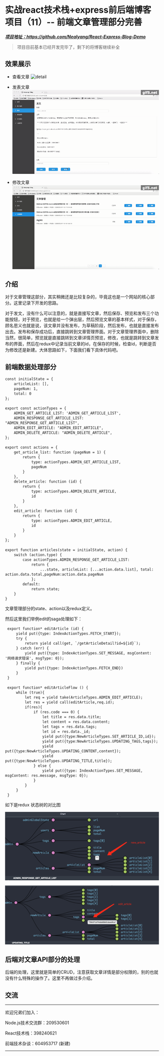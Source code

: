 # 实战react技术栈+express前后端博客项目（11）-- 前端文章管理部分完善

***[项目地址：](https://github.com/Nealyang/React-Express-Blog-Demo)https://github.com/Nealyang/React-Express-Blog-Demo***

> 项目目前基本已经开发完毕了，剩下的将博客继续补全

## 效果展示
- 查看文章
![detail](../../record/checkArticleDetail.gif)

- 发表文章
![newArticle](../../record/new_article.gif)

- 修改文章
![modifiedArticle](../../record/modifiedArticle.gif)

## 介绍
对于文章管理这部分，其实稍微还是比较复杂的，毕竟这也是一个网站的核心部分。这里记录下开发的思路。

对于发文，没有什么可以注意的，就是直接写文章，然后保存、预览和发布三个功能按钮，对于预览，也就是给一个弹出层，然后预览文章的基本样式，对于保存，顾名思义也就是说，该文章并没有发布，为草稿阶段，然后发布，也就是直接发布出去。发布和保存成功后，直接跳转到文章管理界面。对于文章管理界面中，删除当然，很简单，预览就是直接跳转到文章详情页预览，修改，也就是跳转到文章发布的界面，然后在redux中记录当前文章的id，在保存的时候，检查id，判断是否为修改还是新建。大体思路如下，下面我们看下具体代码吧。

## 前端数据处理部分

    const initialState = {
        articleList: [],
        pageNum: 1,
        total: 0
    };
    
    export const actionTypes = {
        ADMIN_GET_ARTICLE_LIST: 'ADMIN_GET_ARTICLE_LIST',
        ADMIN_RESPONSE_GET_ARTICLE_LIST: "ADMIN_RESPONSE_GET_ARTICLE_LIST",
        ADMIN_EDIT_ARTICLE: "ADMIN_EDIT_ARTICLE",
        ADMIN_DELETE_ARTICLE: "ADMIN_DELETE_ARTICLE",
    };
    
    export const actions = {
        get_article_list: function (pageNum = 1) {
            return {
                type: actionTypes.ADMIN_GET_ARTICLE_LIST,
                pageNum
            }
        },
        delete_article: function (id) {
            return {
                type: actionTypes.ADMIN_DELETE_ARTICLE,
                id
            }
        },
        edit_article: function (id) {
            return {
                type: actionTypes.ADMIN_EDIT_ARTICLE,
                id
            }
        }
    };
    
    export function articles(state = initialState, action) {
        switch (action.type) {
            case actionTypes.ADMIN_RESPONSE_GET_ARTICLE_LIST:
                return {
                    ...state, articleList: [...action.data.list], total: action.data.total,pageNum:action.data.pageNum
                };
            default:
                return state;
        }
    }
    
 文章管理部分的state、action以及redux定义。
 
 然后这里我们举例edit的saga处理如下：
 
     export function* editArticle (id) {
         yield put({type: IndexActionTypes.FETCH_START});
         try {
             return yield call(get, `/getArticleDetail?id=${id}`);
         } catch (err) {
             yield put({type: IndexActionTypes.SET_MESSAGE, msgContent: '网络请求错误', msgType: 0});
         } finally {
             yield put({type: IndexActionTypes.FETCH_END})
         }
     }
     
     export function* editArticleFlow () {
         while (true){
             let req = yield take(ArticleTypes.ADMIN_EDIT_ARTICLE);
             let res = yield call(editArticle,req.id);
             if(res){
                 if (res.code === 0) {
                     let title = res.data.title;
                     let content = res.data.content;
                     let tags = res.data.tags;
                     let id = res.data._id;
                     yield put({type:NewArticleTypes.SET_ARTICLE_ID,id});
                     yield put({type:NewArticleTypes.UPDATING_TAGS,tags});
                     yield put({type:NewArticleTypes.UPDATING_CONTENT,content});
                     yield put({type:NewArticleTypes.UPDATING_TITLE,title});
                 } else {
                     yield put({type: IndexActionTypes.SET_MESSAGE, msgContent: res.message, msgType: 0});
                 }
             }
         }
     }
     
 如下是redux 状态树的对比图
 
 ![](./new_article.png)
 
 ![](./edit_article.png)
 
 ## 后端对文章API部分的处理
 
 后端的处理，这里就是简单的CRUD，注意获取文章详情是部分权限的，别的也就没有什么特殊的操作了。这里不再做过多介绍。
 
 

## 交流

---

欢迎兄弟们加入：

Node.js技术交流群：209530601 

React技术栈：398240621

前端技术杂谈：604953717 (新建)

--- 
 